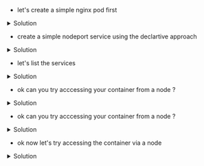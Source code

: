 * let's create a simple nginx pod first

<details>
  <summary>Solution</summary>
    <pre><code>    
        kubectl run nginx --image=nginx
    </code></pre>
</details>

* create a simple nodeport service using the declartive approach

<details>
  <summary>Solution</summary>
    <pre><code>    
        apiVersion: v1
        kind: Service
        metadata:
          name: jack-the-server
        spec:
          type: NodePort
          ports:
            - targetPort: 80
              port: 80
              nodePort: 30080
    </code></pre>
</details>

* let's list the services

<details>
  <summary>Solution</summary>
    <pre><code>    
       kubectl get svc -owide
    </code></pre>
</details>


* ok can you try acccessing your container from a node ?

<details>
  <summary>Solution</summary>
  we need to add the selector to the service definition
    <pre><code>    
       apiVersion: v1
        kind: Service
        metadata:
          name: jack-the-server
        spec:
          type: NodePort
          ports:
            - targetPort: 80
              port: 80
              nodePort: 30080
          selector:
            run: nginx            
    </code></pre>
</details>

* ok can you try acccessing your container from a node ?

<details>
  <summary>Solution</summary>
  we need to add the selector to the service definition, otherwise the svc object 
  won't know to which pod it should direct the traffic 
    <pre><code>    
       apiVersion: v1
        kind: Service
        metadata:
          name: jack-the-server
        spec:
          type: NodePort
          ports:
            - targetPort: 80
              port: 80
              nodePort: 30080
          selector:
            run: nginx            
    </code></pre>
</details>


* ok now let's try accessing the container via a node

<details>
  <summary>Solution</summary>
    <pre><code>    
       curl http://$NODE01_IP:30080
    </code></pre>
</details>
